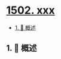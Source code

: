 # [1502. xxx](https://github.com/Tdahuyou/TNotes.leetcode/tree/main/notes/1502.%20xxx)

<!-- region:toc -->

- [1. 📝 概述](#1--概述)

<!-- endregion:toc -->

## 1. 📝 概述
